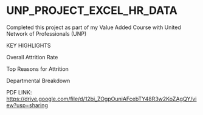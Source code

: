 # UNP_PROJECT_EXCEL_HR_DATA

Completed this project as part of my Value Added Course with United Network of Professionals (UNP)

KEY HIGHLIGHTS

Overall Attrition Rate

Top Reasons for Attrition

Departmental Breakdown

PDF LINK: https://drive.google.com/file/d/12bi_ZOgpOuniAFcebTY48R3w2KoZAgQY/view?usp=sharing
